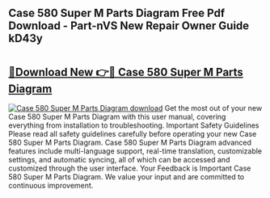 ## Case 580 Super M Parts Diagram Free Pdf Download - Part-nVS New Repair Owner Guide kD43y

# <h2><a href="http://dfor4h.blite.top/?on=Case+580+Super+M+Parts+Diagram">🔗Download New 👉🔴 Case 580 Super M Parts Diagram</a></h2>

[![Case 580 Super M Parts Diagram download](https://i.imgur.com/lujVjoI.png)](http://dfor4h.blite.top/?on=Case+580+Super+M+Parts+Diagram)
Get the most out of your new Case 580 Super M Parts Diagram with this user manual, covering everything from installation to troubleshooting. Important Safety Guidelines Please read all safety guidelines carefully before operating your new Case 580 Super M Parts Diagram. Case 580 Super M Parts Diagram advanced features include multi-language support, real-time translation, customizable settings, and automatic syncing, all of which can be accessed and customized through the user interface. Your Feedback is Important Case 580 Super M Parts Diagram. We value your input and are committed to continuous improvement.
